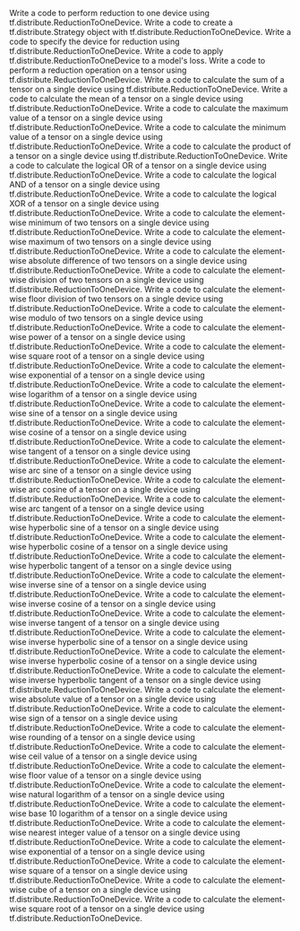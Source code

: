 Write a code to perform reduction to one device using tf.distribute.ReductionToOneDevice.
Write a code to create a tf.distribute.Strategy object with tf.distribute.ReductionToOneDevice.
Write a code to specify the device for reduction using tf.distribute.ReductionToOneDevice.
Write a code to apply tf.distribute.ReductionToOneDevice to a model's loss.
Write a code to perform a reduction operation on a tensor using tf.distribute.ReductionToOneDevice.
Write a code to calculate the sum of a tensor on a single device using tf.distribute.ReductionToOneDevice.
Write a code to calculate the mean of a tensor on a single device using tf.distribute.ReductionToOneDevice.
Write a code to calculate the maximum value of a tensor on a single device using tf.distribute.ReductionToOneDevice.
Write a code to calculate the minimum value of a tensor on a single device using tf.distribute.ReductionToOneDevice.
Write a code to calculate the product of a tensor on a single device using tf.distribute.ReductionToOneDevice.
Write a code to calculate the logical OR of a tensor on a single device using tf.distribute.ReductionToOneDevice.
Write a code to calculate the logical AND of a tensor on a single device using tf.distribute.ReductionToOneDevice.
Write a code to calculate the logical XOR of a tensor on a single device using tf.distribute.ReductionToOneDevice.
Write a code to calculate the element-wise minimum of two tensors on a single device using tf.distribute.ReductionToOneDevice.
Write a code to calculate the element-wise maximum of two tensors on a single device using tf.distribute.ReductionToOneDevice.
Write a code to calculate the element-wise absolute difference of two tensors on a single device using tf.distribute.ReductionToOneDevice.
Write a code to calculate the element-wise division of two tensors on a single device using tf.distribute.ReductionToOneDevice.
Write a code to calculate the element-wise floor division of two tensors on a single device using tf.distribute.ReductionToOneDevice.
Write a code to calculate the element-wise modulo of two tensors on a single device using tf.distribute.ReductionToOneDevice.
Write a code to calculate the element-wise power of a tensor on a single device using tf.distribute.ReductionToOneDevice.
Write a code to calculate the element-wise square root of a tensor on a single device using tf.distribute.ReductionToOneDevice.
Write a code to calculate the element-wise exponential of a tensor on a single device using tf.distribute.ReductionToOneDevice.
Write a code to calculate the element-wise logarithm of a tensor on a single device using tf.distribute.ReductionToOneDevice.
Write a code to calculate the element-wise sine of a tensor on a single device using tf.distribute.ReductionToOneDevice.
Write a code to calculate the element-wise cosine of a tensor on a single device using tf.distribute.ReductionToOneDevice.
Write a code to calculate the element-wise tangent of a tensor on a single device using tf.distribute.ReductionToOneDevice.
Write a code to calculate the element-wise arc sine of a tensor on a single device using tf.distribute.ReductionToOneDevice.
Write a code to calculate the element-wise arc cosine of a tensor on a single device using tf.distribute.ReductionToOneDevice.
Write a code to calculate the element-wise arc tangent of a tensor on a single device using tf.distribute.ReductionToOneDevice.
Write a code to calculate the element-wise hyperbolic sine of a tensor on a single device using tf.distribute.ReductionToOneDevice.
Write a code to calculate the element-wise hyperbolic cosine of a tensor on a single device using tf.distribute.ReductionToOneDevice.
Write a code to calculate the element-wise hyperbolic tangent of a tensor on a single device using tf.distribute.ReductionToOneDevice.
Write a code to calculate the element-wise inverse sine of a tensor on a single device using tf.distribute.ReductionToOneDevice.
Write a code to calculate the element-wise inverse cosine of a tensor on a single device using tf.distribute.ReductionToOneDevice.
Write a code to calculate the element-wise inverse tangent of a tensor on a single device using tf.distribute.ReductionToOneDevice.
Write a code to calculate the element-wise inverse hyperbolic sine of a tensor on a single device using tf.distribute.ReductionToOneDevice.
Write a code to calculate the element-wise inverse hyperbolic cosine of a tensor on a single device using tf.distribute.ReductionToOneDevice.
Write a code to calculate the element-wise inverse hyperbolic tangent of a tensor on a single device using tf.distribute.ReductionToOneDevice.
Write a code to calculate the element-wise absolute value of a tensor on a single device using tf.distribute.ReductionToOneDevice.
Write a code to calculate the element-wise sign of a tensor on a single device using tf.distribute.ReductionToOneDevice.
Write a code to calculate the element-wise rounding of a tensor on a single device using tf.distribute.ReductionToOneDevice.
Write a code to calculate the element-wise ceil value of a tensor on a single device using tf.distribute.ReductionToOneDevice.
Write a code to calculate the element-wise floor value of a tensor on a single device using tf.distribute.ReductionToOneDevice.
Write a code to calculate the element-wise natural logarithm of a tensor on a single device using tf.distribute.ReductionToOneDevice.
Write a code to calculate the element-wise base 10 logarithm of a tensor on a single device using tf.distribute.ReductionToOneDevice.
Write a code to calculate the element-wise nearest integer value of a tensor on a single device using tf.distribute.ReductionToOneDevice.
Write a code to calculate the element-wise exponential of a tensor on a single device using tf.distribute.ReductionToOneDevice.
Write a code to calculate the element-wise square of a tensor on a single device using tf.distribute.ReductionToOneDevice.
Write a code to calculate the element-wise cube of a tensor on a single device using tf.distribute.ReductionToOneDevice.
Write a code to calculate the element-wise square root of a tensor on a single device using tf.distribute.ReductionToOneDevice.